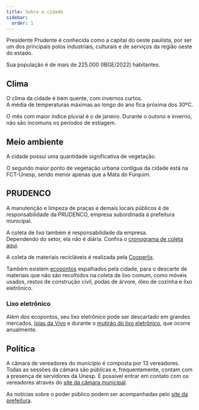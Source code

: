 ```yaml
---
title: Sobre a cidade
sidebar:
  order: 1
---
```


Presidente Prudente é conhecida como a capital do oeste paulista, por ser um dos principais polos industriais, culturais e de serviços da região oeste do estado.

Sua população é de mais de 225.000 (IBGE/2022) habitantes.

## Clima

O clima da cidade é bem quente, com invernos curtos.  
A média de temperaturas máximas ao longo do ano fica próxima dos 30ºC.

O mês com maior índice pluvial é o de janeiro. Durante o outono e inverno, não são incomuns os períodos de estiagem.

## Meio ambiente

A cidade possui uma quantidade significativa de vegetação.

O segundo maior ponto de vegetação urbana contígua da cidade está na FCT-Unesp, sendo menor apenas que a Mata do Furquim.

## PRUDENCO

A manutenção e limpeza de praças e demais locais públicos é de responsabilidade da PRUDENCO, empresa subordinada à prefeitura municipal.

A coleta de lixo também é responsabilidade da empresa.  
Dependendo do setor, ela não é diária. Confira o [cronograma de coleta aqui](https://prudenco.com.br/servicos).

A coleta de materiais recicláveis é realizada pela [Cooperlix](https://cooperlix.com.br/).

Também existem [ecopontos](https://prudenco.com.br/servicos) espalhados pela cidade, para o descarte de materiais que não são recolhidos na coleta de lixo comum, como móveis usados, restos de construção civil, podas de árvore, óleo de cozinha e lixo eletrônico.

### Lixo eletrônico

Além dos ecopontos, seu lixo eletrônico pode ser descartado em grandes mercados, [lojas da Vivo](https://vivosustentavel.com.br/recicle/) e durante o [mutirão do lixo eletrônico](http://mutiraodolixoeletronico.com.br/), que ocorre anualmente.

## Política

A câmara de vereadores do município é composta por 13 vereadores.  
Todas as sessões da câmara são públicas e, frequentemente, contam com a presença de servidores da Unesp.
É possível entrar em contato com os vereadores através do [site da câmara municipal](https://www.camarapprudente.sp.gov.br).

As notícias sobre o poder público podem ser acompanhadas pelo [site da prefeitura](http://presidenteprudente.sp.gov.br).
